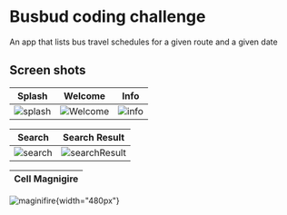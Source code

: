 # Busbud coding challenge
An app that lists bus travel schedules for a given route and a given date

## Screen shots


Splash | Welcome | Info
--- | ---  | ---
![splash](https://github.com/sajjadsarkoobi/coding-challenge-native-b/blob/main/Screenshots/splashScreen.png) | ![Welcome](https://github.com/sajjadsarkoobi/coding-challenge-native-b/blob/main/Screenshots/welcom.png) | ![info](https://github.com/sajjadsarkoobi/coding-challenge-native-b/blob/main/Screenshots/info.png)

 Search | Search Result
--- | ---
![search](https://github.com/sajjadsarkoobi/coding-challenge-native-b/blob/main/Screenshots/search.png) | ![searchResult](https://github.com/sajjadsarkoobi/coding-challenge-native-b/blob/main/Screenshots/searchResult.png)

Cell Magnigire |
--- |
![maginifire](https://github.com/sajjadsarkoobi/coding-challenge-native-b/blob/main/Screenshots/cellMagnifier.png){width="480px"}
